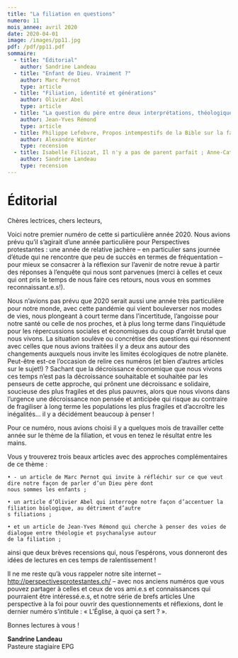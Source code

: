 ```yaml
---
title: "La filiation en questions"
numero: 11
mois_annee: avril 2020
date: 2020-04-01
image: /images/pp11.jpg
pdf: /pdf/pp11.pdf
sommaire:
  - title: "Éditorial"
    author: Sandrine Landeau
  - title: "Enfant de Dieu. Vraiment ?"
    author: Marc Pernot
    type: article
  - title: "Filiation, identité et générations"
    author: Olivier Abel
    type: article
  - title: "La question du père entre deux interprétations, théologique et psychanalytique"
    author: Jean-Yves Rémond
    type: article
  - title: Philippe Lefebvre, Propos intempestifs de la Bible sur la famille, Paris, Cerf, 2016
    author: Alexandre Winter
    type: recension
  - title: Isabelle Filiozat, Il n'y a pas de parent parfait ; Anne-Catherine Pernot-Masson, Faire son bilan de parent
    author: Sandrine Landeau
    type: recension
---
```


# Éditorial

Chères lectrices, chers lecteurs,

Voici notre premier numéro de cette si particulière année 2020. 
Nous avions prévu qu’il s’agirait d’une année particulière pour Perspectives protestantes : une année de relative jachère – 
en particulier sans journée d’étude qui ne rencontre que peu de succès en termes de fréquentation – pour mieux se consacrer
à la réflexion sur l’avenir de notre revue à partir des réponses à l’enquête qui nous sont parvenues (merci à celles et ceux
qui ont pris le temps de nous faire ces retours, nous vous en sommes reconnaissant.e.s!).

Nous n’avions pas prévu que 2020 serait aussi une année très particulière pour notre monde, avec cette pandémie qui vient
bouleverser nos modes de vies, nous plongeant à court terme dans l’incertitude, l’angoisse pour notre santé ou celle de nos
proches, et à plus long terme dans l’inquiétude pour les répercussions sociales et économiques du coup d’arrêt brutal que
nous vivons. La situation soulève ou concrétise des questions qui résonnent avec celles que nous avions traitées il y a deux
ans autour des changements auxquels nous invite les limites écologiques de notre planète. Peut-être est-ce l’occasion de
relire ces numéros (et bien d’autres articles sur le sujet!) ? Sachant que la décroissance économique que nous vivons ces
temps n’est pas la décroissance souhaitable et souhaitée par les penseurs de cette approche, qui prônent une décroissanc
e solidaire, soucieuse des plus fragiles et des plus pauvres, alors que nous vivons dans l’urgence une décroissance non pensée
et anticipée qui risque au contraire de fragiliser à long terme les populations les plus fragiles et d’accroître les
inégalités… il y a décidément beaucoup à penser ! 

Pour ce numéro, nous avions choisi il y a quelques mois de travailler cette année sur le thème de la filiation, et vous en
tenez le résultat entre les mains. 

Vous y trouverez trois beaux articles avec des approches complémentaires de ce thème : 

    • - un article de Marc Pernot qui invite à réfléchir sur ce que veut dire notre façon de parler d’un Dieu père dont
    nous sommes les enfants ;
    
    • un article d’Olivier Abel qui interroge notre façon d’accentuer la filiation biologique, au détriment d’autre
    s filiations ;
    
    • et un article de Jean-Yves Rémond qui cherche à penser des voies de dialogue entre théologie et psychanalyse autour
    de la filiation ;
    
ainsi que deux brèves recensions qui, nous l’espérons, vous donneront des idées de lectures en ces temps de ralentissement !

Il ne me reste qu’à vous rappeler notre site internet – http://perspectivesprotestantes.ch/ – avec nos anciens numéros
que vous pouvez partager à celles et ceux de vos ami.e.s et connaissances qui pourraient être intéressé.e.s, et notre série
de brefs articles Une perspective à la foi pour ouvrir des questionnements et réflexions, dont le dernier numéro s’intitule
: « L’Église, à quoi ça sert ? ».

Bonnes lectures à vous !

**Sandrine Landeau**  
Pasteure stagiaire EPG

